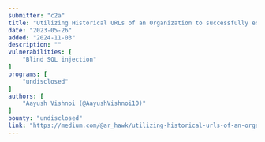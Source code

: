 ```yaml
---
submitter: "c2a"
title: "Utilizing Historical URLs of an Organization to successfully execute SQL queries — Blind SQLi"
date: "2023-05-26"
added: "2024-11-03"
description: ""
vulnerabilities: [
    "Blind SQL injection"
]
programs: [
    "undisclosed"
]
authors: [
    "Aayush Vishnoi (@AayushVishnoi10)"
]
bounty: "undisclosed"
link: "https://medium.com/@ar_hawk/utilizing-historical-urls-of-an-organization-to-successfully-execute-sql-queries-blind-sqli-3526d9c3863d"
---
```




